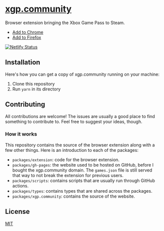 # [xgp.community](https://xgp.community)

Browser extension bringing the Xbox Game Pass to Steam.

- [Add to Chrome](https://chrome.google.com/webstore/detail/included-with-xbox-game-p/acohddgjcjfelbhaodiebiabljoadldk)
- [Add to Firefox](https://addons.mozilla.org/addon/included-with-xbox-game-pass/)

[![Netlify Status](https://api.netlify.com/api/v1/badges/998c8213-1a89-4e9a-ae3c-d74798ad3e0a/deploy-status)](https://app.netlify.com/sites/xgp/deploys)

## Installation

Here's how you can get a copy of xgp.community running on your machine:

1. Clone this repository
2. Run `yarn` in its directory

## Contributing

All contributions are welcome!
The issues are usually a good place to find something to contribute to.
Feel free to suggest your ideas, though.

### How it works

This repository contains the source of the browser extension along with a few other things.
Here is an introduction to each of the packages:

- `packages/extension`: code for the browser extension.
- `packages/gh-pages`: the website used to be hosted on GitHub, before I bought the xgp.community domain. The `games.json` file is still served that way to not break the extension for previous users.
- `packages/scripts`: contains scripts that are usually run through GitHub actions.
- `packages/types`: contains types that are shared across the packages.
- `packages/xgp.community`: contains the source of the website.

## License

[MIT](LICENSE)
